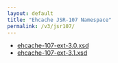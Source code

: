 ```yaml
---
layout: default
title: "Ehcache JSR-107 Namespace"
permalink: /v3/jsr107/
---
```


* [ehcache-107-ext-3.0.xsd](/schema/ehcache-107-ext-3.0.xsd)
* [ehcache-107-ext-3.1.xsd](/schema/ehcache-107-ext-3.1.xsd)
